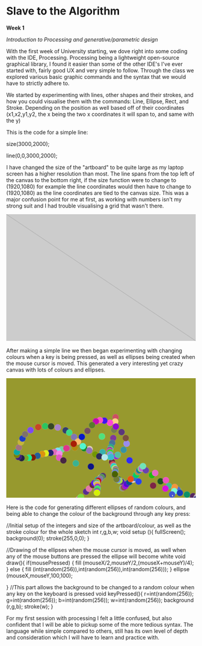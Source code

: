 # Slave to the Algorithm
**Week 1**

*Introduction to Processing and generative/parametric design*

With the first week of University starting, we dove right into some coding with the IDE, Processing. Processing being a lightweight open-source graphical library, I found it easier than some of the other IDE's I've ever started with, fairly good UX and very simple to follow. Through the class we explored various basic graphic commands and the syntax that we would have to strictly adhere to.

We started by experimenting with lines, other shapes and their strokes, and how you could visualise them with the commands: Line, Ellipse, Rect, and Stroke. Depending on the position as well based off of their coordinates (x1,x2,y1,y2, the x being the two x coordinates it will span to, and same with the y)

This is the code for a simple line:

size(3000,2000);

line(0,0,3000,2000);

I have changed the size of the "artboard" to be quite large as my laptop screen has a higher resolution than most. The line spans from the top left of the canvas to the bottom right, if the size function were to change to (1920,1080) for example the line coordinates would then have to change to (1920,1080) as the line coordinates are tied to the canvas size. This was a major confusion point for me at first, as working with numbers isn't my strong suit and I had trouble visualising a grid that wasn't there.

![Image of Line](https://github.com/Dropboy/Slave-to-the-Algorithm/blob/Journal/Images%20and%20Resources/Week%201/Line.png)

After making a simple line we then began experimenting with changing colours when a key is being pressed, as well as ellipses being created when the mouse cursor is moved. This generated a very interesting yet crazy canvas with lots of colours and ellipses.

![Giffy Boi](https://github.com/Dropboy/Slave-to-the-Algorithm/blob/Journal/Images%20and%20Resources/Week%201/Gif%20of%20Canvas.gif)

Here is the code for generating different ellipses of random colours, and being able to change the colour of the background through any key press:

//Initial setup of the integers and size of the artboard/colour, as well as the stroke colour for the whole sketch
int r,g,b,w;
void setup (){
fullScreen();
  background(0);
  stroke(255,0,0);
}

//Drawing of the ellipses when the mouse cursor is moved, as well when any of the mouse buttons are pressed the ellipse will become white
void draw(){
  if(mousePressed) {
  fill (mouseX/2,mouseY/2,(mouseX+mouseY)/4);
}
else {
  fill (int(random(256)),int(random(256)),int(random(256)));
}
ellipse (mouseX,mouseY,100,100);

}
//This part allows the background to be changed to a random colour when any key on the keyboard is pressed
void keyPressed(){
  r=int(random(256));
  g=int(random(256));
  b=int(random(256));
  w=int(random(256));
  background (r,g,b);
  stroke(w);
}

For my first session with processing I felt a little confused, but also confident that I will be able to pickup some of the more tedious syntax. The language while simple compared to others, still has its own level of depth and consideration which I will have to learn and practice with.
